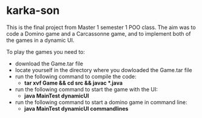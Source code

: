 # karka-son
This is the final project from Master 1 semester 1 POO class. 
The aim was to code a Domino game and a Carcassonne game, and to implement both of the games in a dynamic UI.

To play the games you need to:
  - download the Game.tar file
  - locate yourself in the directory where you dowloaded the Game.tar file
  - run the following command to compile the code:
      - **tar xvf Game && cd src && javac \*.java**
  - run the following command to start the game with the UI:
      - **java MainTest dynamicUI**
  - run the following command to start a domino game in command line:
      - **java MainTest dynamicUI commandlines**

